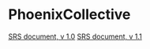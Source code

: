# PhoenixCollective
[SRS document, v 1.0](https://docs.google.com/document/d/1o5shs8CYcD1vyFYkXFj0ZfQnWQsmGCL6/edit?usp=sharing&ouid=104682054799048820479&rtpof=true&sd=true)
[SRS document, v 1.1](https://docs.google.com/document/d/1QlBgXCB7yVSYzQ2xYg1KYHjSgPaLiWgeToDfgRHWADA/edit?usp=sharing)
